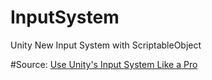 # InputSystem
Unity New Input System with ScriptableObject

#Source: [Use Unity's Input System Like a Pro](https://www.youtube.com/watch?v=ZHOWqF-b51k)
